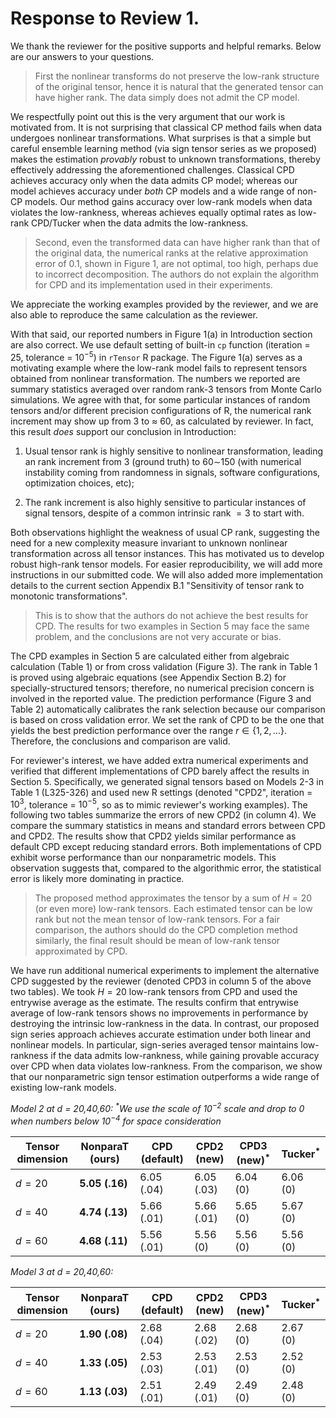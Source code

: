 #  Response to Review 1.

We thank the reviewer for the positive supports and helpful remarks. Below are our answers to your questions.

> First the nonlinear transforms do not preserve the low-rank structure of the original tensor, hence it is natural that the generated tensor can have higher rank. The data simply does not admit the CP model.

We respectfully point out this is the very argument that our work is motivated from. It is not surprising that classical CP method fails when data undergoes nonlinear transformations. What surprises is that a simple but careful ensemble learning method (via sign tensor series as we proposed) makes the estimation *provably* robust to unknown transformations, thereby effectively addressing the aforementioned challenges. Classical CPD achieves accuracy only when the data admits CP model; whereas our model achieves accuracy under *both* CP models and a wide range of non-CP models. Our method gains accuracy over low-rank models when data violates the low-rankness, whereas achieves equally optimal rates as low-rank CPD/Tucker when the data admits the low-rankness. 



> Second, even the transformed data can have higher rank than that of the original data, the numerical ranks at the relative approximation error of 0.1, shown in Figure 1, are not optimal, too high, perhaps due to incorrect decomposition. The authors do not explain the algorithm for CPD and its implementation used in their experiments.


We appreciate the working examples provided by the reviewer, and we are also able to reproduce the same calculation as the reviewer. 

With that said, our reported numbers in Figure 1(a) in Introduction section are also correct. We use default setting of built-in `cp` function (iteration = 25, tolerance = $10^{-5}$) in `rTensor` R package. The Figure 1(a) serves as a motivating example where the low-rank model fails to represent tensors obtained from nonlinear transformation. The numbers we reported are summary statistics averaged over random rank-3 tensors from Monte Carlo simulations. We agree with that, for some particular instances of random tensors and/or different precision configurations of R, the numerical rank increment may show up from 3 to $\approx$ 60, as calculated by reviewer. In fact, this result *does* support our conclusion in Introduction: 

1) Usual tensor rank is highly sensitive to nonlinear transformation, leading an rank increment from 3 (ground truth) to 60$\sim$150 (with numerical instability coming from randomness in signals, software configurations, optimization choices, etc); 

2) The rank increment is also highly sensitive to particular instances of signal tensors, despite of a common intrinsic rank $=3$ to start with. 

Both observations highlight the weakness of usual CP rank, suggesting the need for a new complexity measure invariant to unknown nonlinear transformation across all tensor instances. This has motivated us to develop robust high-rank tensor models. For easier reproducibility, we will add more instructions in our submitted code. We will also added more implementation details to the current section Appendix B.1 "Sensitivity of tensor rank to monotonic transformations". 


> This is to show that the authors do not achieve the best results for CPD. The results for two examples in Section 5 may face the same problem, and the conclusions are not very accurate or bias.


The CPD examples in Section 5 are calculated either from algebraic calculation (Table 1) or from cross validation (Figure 3). The rank in Table 1 is proved using algebraic equations (see Appendix Section B.2) for specially-structured tensors; therefore, no numerical precision concern is involved in the reported value. The prediction performance (Figure 3 and Table 2) automatically calibrates the rank selection because our comparison is based on cross validation error. We set the rank of CPD to be the one that yields the best prediction performance over the range $r\in \{1,2,\ldots\}$. Therefore, the conclusions and comparison are valid.  


For reviewer's interest, we have added extra numerical experiments and verified that different implementations of CPD barely affect the results in Section 5. Specifically, we generated signal tensors based on Models 2-3 in Table 1 (L325-326) and used new R settings (denoted "CPD2", iteration = $10^3$, tolerance = $10^{-5}$, so as to mimic reviewer's working examples). The following two tables summarize the errors of new CPD2 (in column 4). We compare the summary statistics in means and standard errors between CPD and CPD2. The results show that CPD2 yields similar performance as default CPD except reducing standard errors. Both implementations of CPD exhibit worse performance than our nonparametric models. This observation suggests that, compared to the algorithmic error, the statistical error is likely more dominating in practice. 


> The proposed method approximates the tensor by a sum of $H=20$ (or even more) low-rank tensors. Each estimated tensor can be low rank but not the mean tensor of low-rank tensors. For a fair comparison, the authors should do the CPD completion method similarly, the final result should be mean of low-rank tensor approximated by CPD.


We have run additional numerical experiments to implement the alternative CPD suggested by the reviewer (denoted CPD3 in column 5 of the above two tables). We took $H=20$ low-rank tensors from CPD and used the entrywise average as the estimate. The results confirm that entrywise average of low-rank tensors shows no improvements in performance by destroying the intrinsic low-rankness in the data. In contrast, our proposed sign series approach achieves accurate estimation under both linear and nonlinear models. In particular, sign-series averaged tensor maintains low-rankness if the data admits low-rankness, while gaining provable accuracy over CPD when data violates low-rankness. From the comparison, we show that our nonparametric sign tensor estimation outperforms a wide range of existing low-rank models. 



 *Model 2 at d = 20,40,60: $^*$We use the scale of $10^{-2}$ scale and drop to 0 when numbers below $10^{-4}$ for space consideration*

 Tensor dimension  | NonparaT (ours) | CPD (default) |  CPD2 (new) | CPD3 (new)$^*$  |Tucker$^*$
 ------------------|-----------------|---------------|-----------------|----------|------
 $d = 20$ | **5.05 (.16)** | 6.05 (.04) | 6.05 (.03) | 6.04 (0) |  6.06 (0)
 $d = 40$ | **4.74 (.13)** | 5.66 (.01) | 5.66 (.01) | 5.65 (0)|  5.67 (0)
 $d = 60$ | **4.68 (.11)** | 5.56 (.01) | 5.56 (0) | 5.56 (0) | 5.56 (0)


    
 *Model 3 at d = 20,40,60:*

 Tensor dimension | NonparaT (ours) | CPD (default) | CPD2 (new)|  CPD3 (new)$^*$ | Tucker$^*$
 ------------------|-----------------|---------------|-----------------|----------|----------
 $d = 20$ | **1.90 (.08)** | 2.68 (.04) |2.68 (.02) | 2.68 (0) | 2.67 (0)
 $d = 40$ |  **1.33 (.05)** | 2.53 (.03) |  2.53 (.01) | 2.53 (0) | 2.52 (0)
 $d = 60$ | **1.13 (.03)** | 2.51 (.01) | 2.49 (.01) |  2.49 (0) | 2.48 (0)
